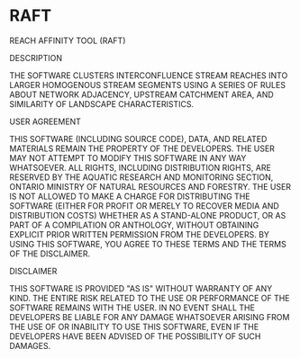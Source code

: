 # RAFT
REACH AFFINITY TOOL (RAFT)

DESCRIPTION

THE SOFTWARE CLUSTERS INTERCONFLUENCE STREAM REACHES INTO LARGER HOMOGENOUS STREAM SEGMENTS USING A SERIES OF RULES ABOUT NETWORK ADJACENCY, UPSTREAM CATCHMENT AREA, AND SIMILARITY OF LANDSCAPE CHARACTERISTICS. 

USER AGREEMENT

THIS SOFTWARE (INCLUDING SOURCE CODE), DATA, AND RELATED MATERIALS REMAIN THE PROPERTY OF THE DEVELOPERS.  THE USER MAY NOT ATTEMPT TO MODIFY THIS SOFTWARE IN ANY WAY WHATSOEVER.  ALL RIGHTS, INCLUDING DISTRIBUTION RIGHTS, ARE RESERVED BY THE AQUATIC RESEARCH AND MONITORING SECTION, ONTARIO MINISTRY OF NATURAL RESOURCES AND FORESTRY. THE USER IS NOT ALLOWED TO MAKE A CHARGE FOR DISTRIBUTING THE SOFTWARE (EITHER FOR PROFIT OR MERELY TO RECOVER MEDIA AND DISTRIBUTION COSTS) WHETHER AS A STAND-ALONE PRODUCT, OR AS PART OF A COMPILATION OR ANTHOLOGY, WITHOUT OBTAINING EXPLICIT PRIOR WRITTEN PERMISSION FROM THE DEVELOPERS. BY USING THIS SOFTWARE, YOU AGREE TO THESE TERMS AND THE TERMS OF THE DISCLAIMER.

DISCLAIMER

THIS SOFTWARE IS PROVIDED "AS IS" WITHOUT WARRANTY OF ANY KIND. THE ENTIRE RISK RELATED TO THE USE OR PERFORMANCE OF THE SOFTWARE REMAINS WITH THE USER. IN NO EVENT SHALL THE DEVELOPERS BE LIABLE FOR ANY DAMAGE WHATSOEVER ARISING FROM THE USE OF OR INABILITY TO USE THIS SOFTWARE, EVEN IF THE DEVELOPERS HAVE BEEN ADVISED OF THE POSSIBILITY OF SUCH DAMAGES.
